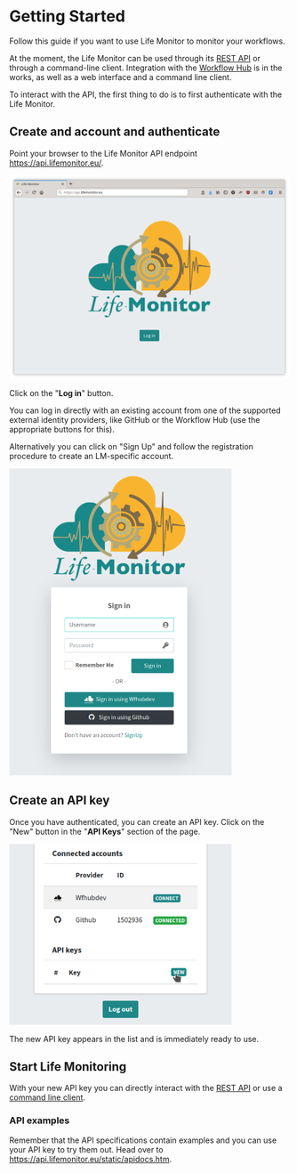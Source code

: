 # Getting Started

Follow this guide if you want to use Life Monitor to monitor your workflows.

At the moment, the Life Monitor can be used through its [REST API](lm_api_specs)
or through a command-line client.
Integration with the [Workflow Hub](https://workflowhub.eu/) is in the works, as
well as a web interface and a command line client.

To interact with the API, the first thing to do is to first authenticate with the Life
Monitor.


## Create and account and authenticate

Point your browser to the Life Monitor API endpoint <https://api.lifemonitor.eu/>.

<img alt="LM login page" src="images/lm_login_page.png" width="600" />

Click on the "**Log in**" button.

You can log in directly with an existing account from one of the supported
external identity providers, like GitHub or the Workflow Hub (use the
appropriate buttons for this).

Alternatively you can click on "Sign Up" and follow the registration procedure
to create an LM-specific account.

<img alt="LM Sign In form" src="images/lm_sign_in_form.png" width="400" />


## Create an API key

Once you have authenticated, you can create an API key.  Click on the "New"
button in the "**API Keys**" section of the page.

<img alt="LM Click to create new API key" src="images/lm_click_new_api_key.png" width="400" />

The new API key appears in the list and is immediately ready to use.

## Start Life Monitoring

With your new API key you can directly interact with the [REST
API](lm_api_specs) or use a [command line client](restish-cli).


### API examples

Remember that the API specifications contain examples and you can use your API key to try them out.  Head over to <https://api.lifemonitor.eu/static/apidocs.htm>.
